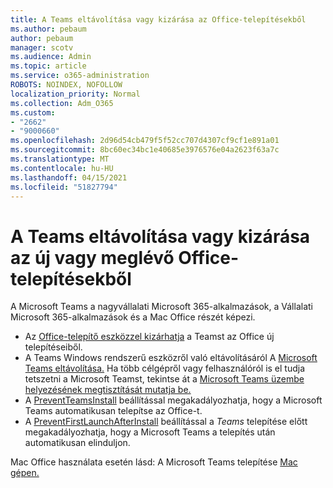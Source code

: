 ```yaml
---
title: A Teams eltávolítása vagy kizárása az Office-telepítésekből
ms.author: pebaum
author: pebaum
manager: scotv
ms.audience: Admin
ms.topic: article
ms.service: o365-administration
ROBOTS: NOINDEX, NOFOLLOW
localization_priority: Normal
ms.collection: Adm_O365
ms.custom:
- "2662"
- "9000660"
ms.openlocfilehash: 2d96d54cb479f5f52cc707d4307cf9cf1e891a01
ms.sourcegitcommit: 8bc60ec34bc1e40685e3976576e04a2623f63a7c
ms.translationtype: MT
ms.contentlocale: hu-HU
ms.lasthandoff: 04/15/2021
ms.locfileid: "51827794"
---
```

# <a name="uninstall-or-exclude-teams-from-new-or-existing-office-installations"></a>A Teams eltávolítása vagy kizárása az új vagy meglévő Office-telepítésekből

A Microsoft Teams a nagyvállalati Microsoft 365-alkalmazások, a Vállalati Microsoft 365-alkalmazások és a Mac Office részét képezi.

- Az [Office-telepítő eszközzel kizárhatja](https://docs.microsoft.com/deployoffice/teams-install#how-to-exclude-microsoft-teams-from-new-installations-of-microsoft-365-apps) a Teamst az Office új telepítéseiből.
- A  Teams Windows rendszerű eszközről való eltávolításáról A [Microsoft Teams eltávolítása.](https://support.office.com/article/3b159754-3c26-4952-abe7-57d27f5f4c81) Ha több célgépről vagy felhasználóról is el tudja tetszetni a Microsoft Teamst, tekintse át a [Microsoft Teams üzembe helyezésének megtisztítását mutatja be.](https://docs.microsoft.com/microsoftteams/scripts/powershell-script-teams-deployment-clean-up)
- A [PreventTeamsInstall](https://docs.microsoft.com/deployoffice/teams-install#use-group-policy-to-control-the-installation-of-microsoft-teams
) beállítással megakadályozhatja, hogy a Microsoft Teams automatikusan telepítse az Office-t.
- A [PreventFirstLaunchAfterInstall](https://docs.microsoft.com/deployoffice/teams-install#use-group-policy-to-prevent-microsoft-teams-from-starting-automatically-after-installation) beállítással a *Teams* telepítése előtt megakadályozhatja, hogy a Microsoft Teams a telepítés után automatikusan elinduljon.

Mac Office használata esetén lásd: A Microsoft Teams telepítése [Mac gépen.](https://docs.microsoft.com/deployoffice/teams-install#microsoft-teams-installations-on-a-mac)